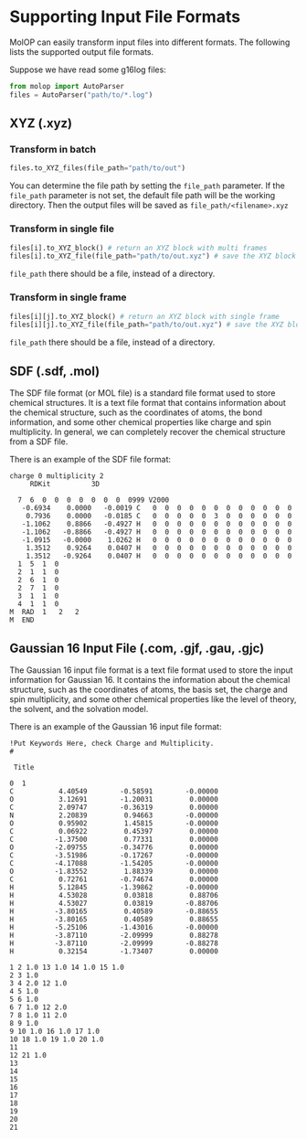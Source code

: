 <!--
 * @Author: TMJ
 * @Date: 2024-02-02 10:43:56
 * @LastEditors: TMJ
 * @LastEditTime: 2024-02-02 19:51:17
 * @Description: 请填写简介
-->
# Supporting Input File Formats
MolOP can easily transform input files into different formats. The following lists the supported output file formats.

Suppose we have read some g16log files:
```python
from molop import AutoParser
files = AutoParser("path/to/*.log")
```

## XYZ (.xyz) 

### Transform in batch

```python
files.to_XYZ_files(file_path="path/to/out")
```
You can determine the file path by setting the `file_path` parameter. If the `file_path` parameter is not set, the default file path will be the working directory. Then the output files will be saved as `file_path/<filename>.xyz`

### Transform in single file

```python
files[i].to_XYZ_block() # return an XYZ block with multi frames
files[i].to_XYZ_file(file_path="path/to/out.xyz") # save the XYZ block with multi frames to file
```
`file_path` there should be a file, instead of a directory.

### Transform in single frame

```python
files[i][j].to_XYZ_block() # return an XYZ block with single frame
files[i][j].to_XYZ_file(file_path="path/to/out.xyz") # save the XYZ block with single frame to file
```
`file_path` there should be a file, instead of a directory.


## SDF (.sdf, .mol)
The SDF file format (or MOL file) is a standard file format used to store chemical structures. It is a text file format that contains information about the chemical structure, such as the coordinates of atoms, the bond information, and some other chemical properties like charge and spin multiplicity. In general, we can completely recover the chemical structure from a SDF file.

There is an example of the SDF file format:
```text
charge 0 multiplicity 2
     RDKit          3D

  7  6  0  0  0  0  0  0  0  0999 V2000
   -0.6934    0.0000   -0.0019 C   0  0  0  0  0  0  0  0  0  0  0  0
    0.7936    0.0000   -0.0185 C   0  0  0  0  0  3  0  0  0  0  0  0
   -1.1062    0.8866   -0.4927 H   0  0  0  0  0  0  0  0  0  0  0  0
   -1.1062   -0.8866   -0.4927 H   0  0  0  0  0  0  0  0  0  0  0  0
   -1.0915   -0.0000    1.0262 H   0  0  0  0  0  0  0  0  0  0  0  0
    1.3512    0.9264    0.0407 H   0  0  0  0  0  0  0  0  0  0  0  0
    1.3512   -0.9264    0.0407 H   0  0  0  0  0  0  0  0  0  0  0  0
  1  5  1  0
  2  1  1  0
  2  6  1  0
  2  7  1  0
  3  1  1  0
  4  1  1  0
M  RAD  1   2   2
M  END
```

## Gaussian 16 Input File (.com, .gjf, .gau, .gjc)
The Gaussian 16 input file format is a text file format used to store the input information for Gaussian 16. It contains the information about the chemical structure, such as the coordinates of atoms, the basis set, the charge and spin multiplicity, and some other chemical properties like the level of theory, the solvent, and the solvation model.

There is an example of the Gaussian 16 input file format:
```text
!Put Keywords Here, check Charge and Multiplicity.
#

 Title

0  1
C           4.40549        -0.58591        -0.00000
O           3.12691        -1.20031         0.00000
C           2.09747        -0.36319         0.00000
N           2.20839         0.94663        -0.00000
O           0.95902         1.45815        -0.00000
C           0.06922         0.45397         0.00000
C          -1.37500         0.77331         0.00000
O          -2.09755        -0.34776         0.00000
C          -3.51986        -0.17267        -0.00000
C          -4.17088        -1.54205        -0.00000
O          -1.83552         1.88339         0.00000
C           0.72761        -0.74674         0.00000
H           5.12845        -1.39862        -0.00000
H           4.53028         0.03818         0.88706
H           4.53027         0.03819        -0.88706
H          -3.80165         0.40589        -0.88655
H          -3.80165         0.40589         0.88655
H          -5.25106        -1.43016        -0.00000
H          -3.87110        -2.09999         0.88278
H          -3.87110        -2.09999        -0.88278
H           0.32154        -1.73407         0.00000

1 2 1.0 13 1.0 14 1.0 15 1.0 
2 3 1.0 
3 4 2.0 12 1.0 
4 5 1.0 
5 6 1.0 
6 7 1.0 12 2.0 
7 8 1.0 11 2.0 
8 9 1.0 
9 10 1.0 16 1.0 17 1.0 
10 18 1.0 19 1.0 20 1.0 
11 
12 21 1.0 
13 
14 
15 
16 
17 
18 
19 
20 
21 

```


